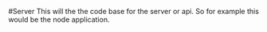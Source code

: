 #Server
This will the the code base for the server or api. 
So for example this would be the node application.